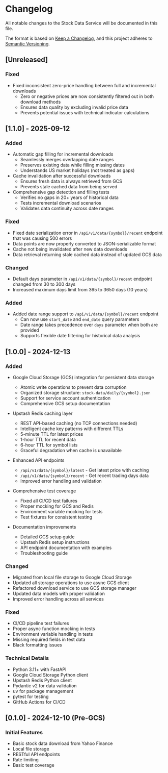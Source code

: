 # Changelog

All notable changes to the Stock Data Service will be documented in this file.

The format is based on [Keep a Changelog](https://keepachangelog.com/en/1.0.0/),
and this project adheres to [Semantic Versioning](https://semver.org/spec/v2.0.0.html).

## [Unreleased]

### Fixed
- Fixed inconsistent zero-price handling between full and incremental downloads
  - Zero or negative prices are now consistently filtered out in both download methods
  - Ensures data quality by excluding invalid price data
  - Prevents potential issues with technical indicator calculations

## [1.1.0] - 2025-09-12

### Added
- Automatic gap filling for incremental downloads
  - Seamlessly merges overlapping date ranges
  - Preserves existing data while filling missing dates
  - Understands US market holidays (not treated as gaps)
- Cache invalidation after successful downloads
  - Ensures fresh data is always retrieved from GCS
  - Prevents stale cached data from being served
- Comprehensive gap detection and filling tests
  - Verifies no gaps in 20+ years of historical data
  - Tests incremental download scenarios
  - Validates data continuity across date ranges

### Fixed
- Fixed date serialization error in `/api/v1/data/{symbol}/recent` endpoint that was causing 500 errors
- Data points are now properly converted to JSON-serializable format
- Cache not being invalidated after new data downloads
- Data retrieval returning stale cached data instead of updated GCS data

### Changed
- Default days parameter in `/api/v1/data/{symbol}/recent` endpoint changed from 30 to 300 days
- Increased maximum days limit from 365 to 3650 days (10 years)

### Added
- Added date range support to `/api/v1/data/{symbol}/recent` endpoint
  - Can now use `start_date` and `end_date` query parameters
  - Date range takes precedence over `days` parameter when both are provided
  - Supports flexible date filtering for historical data analysis

## [1.0.0] - 2024-12-13

### Added
- Google Cloud Storage (GCS) integration for persistent data storage
  - Atomic write operations to prevent data corruption
  - Organized storage structure: `stock-data/daily/{symbol}.json`
  - Support for service account authentication
  - Comprehensive GCS setup documentation

- Upstash Redis caching layer
  - REST API-based caching (no TCP connections needed)
  - Intelligent cache key patterns with different TTLs
  - 5-minute TTL for latest prices
  - 1-hour TTL for recent data
  - 6-hour TTL for symbol lists
  - Graceful degradation when cache is unavailable

- Enhanced API endpoints
  - `/api/v1/data/{symbol}/latest` - Get latest price with caching
  - `/api/v1/data/{symbol}/recent` - Get recent trading days data
  - Improved error handling and validation

- Comprehensive test coverage
  - Fixed all CI/CD test failures
  - Proper mocking for GCS and Redis
  - Environment variable mocking for tests
  - Test fixtures for consistent testing

- Documentation improvements
  - Detailed GCS setup guide
  - Upstash Redis setup instructions
  - API endpoint documentation with examples
  - Troubleshooting guide

### Changed
- Migrated from local file storage to Google Cloud Storage
- Updated all storage operations to use async GCS client
- Refactored download service to use GCS storage manager
- Updated data models with proper validation
- Improved error handling across all services

### Fixed
- CI/CD pipeline test failures
- Proper async function mocking in tests
- Environment variable handling in tests
- Missing required fields in test data
- Black formatting issues

### Technical Details
- Python 3.11+ with FastAPI
- Google Cloud Storage Python client
- Upstash Redis Python client
- Pydantic v2 for data validation
- uv for package management
- pytest for testing
- GitHub Actions for CI/CD

## [0.1.0] - 2024-12-10 (Pre-GCS)

### Initial Features
- Basic stock data download from Yahoo Finance
- Local file storage
- RESTful API endpoints
- Rate limiting
- Basic test coverage